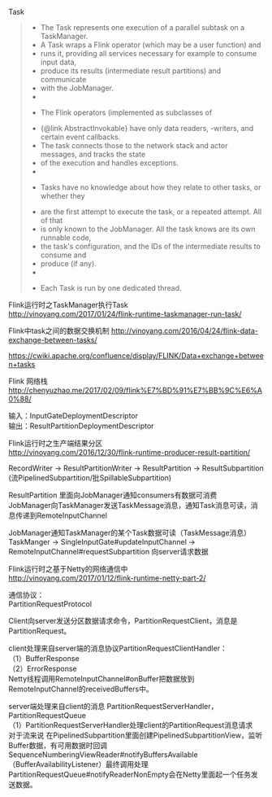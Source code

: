 Task

> * The Task represents one execution of a parallel subtask on a TaskManager.
> * A Task wraps a Flink operator (which may be a user function) and
> * runs it, providing all services necessary for example to consume input data,
>  * produce its results (intermediate result partitions) and communicate
>  * with the JobManager.
>  *
>  * <p>The Flink operators (implemented as subclasses of
>  * {@link AbstractInvokable} have only data readers, -writers, and certain event callbacks.
>  * The task connects those to the network stack and actor messages, and tracks the state
>  * of the execution and handles exceptions.
>  *
>  * <p>Tasks have no knowledge about how they relate to other tasks, or whether they
>  * are the first attempt to execute the task, or a repeated attempt. All of that
>  * is only known to the JobManager. All the task knows are its own runnable code,
>  * the task's configuration, and the IDs of the intermediate results to consume and
>  * produce (if any).
>  *
>  * <p>Each Task is run by one dedicated thread.

Flink运行时之TaskManager执行Task  
http://vinoyang.com/2017/01/24/flink-runtime-taskmanager-run-task/

Flink中task之间的数据交换机制
http://vinoyang.com/2016/04/24/flink-data-exchange-between-tasks/

https://cwiki.apache.org/confluence/display/FLINK/Data+exchange+between+tasks

Flink 网络栈
http://chenyuzhao.me/2017/02/09/flink%E7%BD%91%E7%BB%9C%E6%A0%88/


输入：InputGateDeploymentDescriptor  
输出：ResultPartitionDeploymentDescriptor  


Flink运行时之生产端结果分区  
http://vinoyang.com/2016/12/30/flink-runtime-producer-result-partition/

RecordWriter -> ResultPartitionWriter -> ResultPartition -> ResultSubpartition (流PipelinedSubpartition/批SpillableSubpartition)  

ResultPartition 里面向JobManager通知consumers有数据可消费  
JobManager向TaskManager发送TaskMessage消息，通知Task消息可读，消息传递到RemoteInputChannel  




JobManager通知TaskManager的某个Task数据可读（TaskMessage消息）  
TaskManger -> SingleInputGate#updateInputChannel -> RemoteInputChannel#requestSubpartition 向server请求数据  



Flink运行时之基于Netty的网络通信中  
http://vinoyang.com/2017/01/12/flink-runtime-netty-part-2/

通信协议：  
PartitionRequestProtocol  

Client向server发送分区数据请求命令，PartitionRequestClient，消息是PartitionRequest。  


client处理来自server端的消息协议PartitionRequestClientHandler：  
（1）BufferResponse  
（2）ErrorResponse  
Netty线程调用RemoteInputChannel#onBuffer把数据放到RemoteInputChannel的receivedBuffers中。  




server端处理来自client的消息 PartitionRequestServerHandler，PartitionRequestQueue  
（1）PartitionRequestServerHandler处理client的PartitionRequest消息请求  
    对于流来说 在PipelinedSubpartition里面创建PipelinedSubpartitionView，监听Buffer数据，有可用数据时回调 SequenceNumberingViewReader#notifyBuffersAvailable（BufferAvailabilityListener）最终调用处理PartitionRequestQueue#notifyReaderNonEmpty会在Netty里面起一个任务发送数据。









